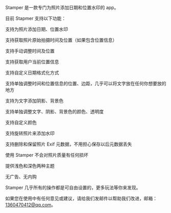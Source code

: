 
Stamper 是一款专门为照片添加日期和位置水印的 app。

目前 Stapmer 支持以下功能：

支持为照片添加日期、位置水印

支持获取照片原始拍摄时间及位置（如果包含位置信息）

支持手动调整时间及位置

支持获取用户当前位置信息

支持自定义日期格式化方式

支持单独调整时间和位置信息的位置、边距，几乎可以将文字放在任何你想要放的地方

支持为文字添加阴影、背景色

支持单独调整文字、阴影、背景色的颜色、透明度

支持自定义颜色

支持旋转照片来添加水印

支持删除和保留照片 Exif 元数据，不用担心保存以后元数据丢失

使用 Stamper 不会对照片质量有任何损坏

提供浅色和深色两种主题

无广告、无内购

Stamper 几乎所有的操作都是可自由设置的，更多玩法等你来发现。

如果您在使用中有任何意见或建议，请给我们发邮件以帮助我们改进，邮箱：1360470412@qq.com。
